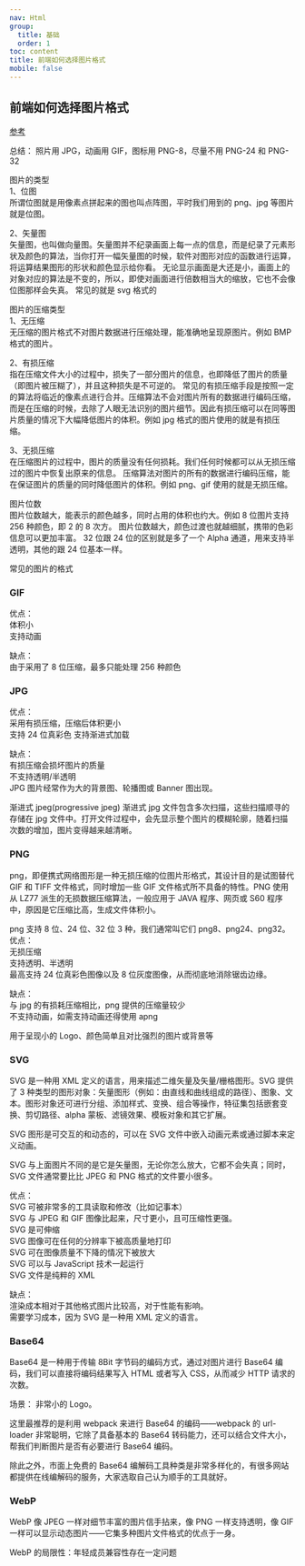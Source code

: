 ```yaml
---
nav: Html
group:
  title: 基础
  order: 1
toc: content
title: 前端如何选择图片格式
mobile: false
---
```


## 前端如何选择图片格式

<a target="_blank" href="https://fe.ecool.fun/topic/55ba9331-1165-4b0e-baba-dc9a6378a8fb?orderBy=updateTime&order=desc&tagId=12">参考</a>

总结： 照片用 JPG，动画用 GIF，图标用 PNG-8，尽量不用 PNG-24 和 PNG-32

图片的类型  
1、位图  
所谓位图就是用像素点拼起来的图也叫点阵图，平时我们用到的 png、jpg 等图片就是位图。

2、矢量图  
矢量图，也叫做向量图。矢量图并不纪录画面上每一点的信息，而是纪录了元素形状及颜色的算法，当你打开一幅矢量图的时候，软件对图形对应的函数进行运算，将运算结果图形的形状和颜色显示给你看。
无论显示画面是大还是小，画面上的对象对应的算法是不变的，所以，即使对画面进行倍数相当大的缩放，它也不会像位图那样会失真。
常见的就是 svg 格式的

图片的压缩类型  
1、无压缩  
无压缩的图片格式不对图片数据进行压缩处理，能准确地呈现原图片。例如 BMP 格式的图片。

2、有损压缩  
指在压缩文件大小的过程中，损失了一部分图片的信息，也即降低了图片的质量（即图片被压糊了），并且这种损失是不可逆的。
常见的有损压缩手段是按照一定的算法将临近的像素点进行合并。压缩算法不会对图片所有的数据进行编码压缩，而是在压缩的时候，去除了人眼无法识别的图片细节。因此有损压缩可以在同等图片质量的情况下大幅降低图片的体积。例如 jpg 格式的图片使用的就是有损压缩。

3、无损压缩  
在压缩图片的过程中，图片的质量没有任何损耗。我们任何时候都可以从无损压缩过的图片中恢复出原来的信息。
压缩算法对图片的所有的数据进行编码压缩，能在保证图片的质量的同时降低图片的体积。例如 png、gif 使用的就是无损压缩。

图片位数  
图片位数越大，能表示的颜色越多，同时占用的体积也约大。例如 8 位图片支持 256 种颜色，即 2 的 8 次方。
图片位数越大，颜色过渡也就越细腻，携带的色彩信息可以更加丰富。
32 位跟 24 位的区别就是多了一个 Alpha 通道，用来支持半透明，其他的跟 24 位基本一样。

常见的图片的格式

### GIF

优点：  
体积小  
支持动画

缺点：  
由于采用了 8 位压缩，最多只能处理 256 种颜色

### JPG

优点：  
采用有损压缩，压缩后体积更小  
支持 24 位真彩色
支持渐进式加载

缺点：  
有损压缩会损坏图片的质量  
不支持透明/半透明  
JPG 图片经常作为大的背景图、轮播图或 Banner 图出现。

渐进式 jpeg(progressive jpeg)
渐进式 jpg 文件包含多次扫描，这些扫描顺寻的存储在 jpg 文件中。打开文件过程中，会先显示整个图片的模糊轮廓，随着扫描次数的增加，图片变得越来越清晰。

### PNG

png，即便携式网络图形是一种无损压缩的位图片形格式，其设计目的是试图替代 GIF 和 TIFF 文件格式，同时增加一些 GIF 文件格式所不具备的特性。PNG 使用从 LZ77 派生的无损数据压缩算法，一般应用于 JAVA 程序、网页或 S60 程序中，原因是它压缩比高，生成文件体积小。

png 支持 8 位、24 位、32 位 3 种，我们通常叫它们 png8、png24、png32。  
优点：  
无损压缩  
支持透明、半透明  
最高支持 24 位真彩色图像以及 8 位灰度图像，从而彻底地消除锯齿边缘。

缺点：  
与 jpg 的有损耗压缩相比，png 提供的压缩量较少  
不支持动画，如需支持动画还得使用 apng

用于呈现小的 Logo、颜色简单且对比强烈的图片或背景等

### SVG

SVG 是一种用 XML 定义的语言，用来描述二维矢量及矢量/栅格图形。SVG 提供了 3 种类型的图形对象：矢量图形（例如：由直线和曲线组成的路径）、图象、文本。图形对象还可进行分组、添加样式、变换、组合等操作，特征集包括嵌套变换、剪切路径、alpha 蒙板、滤镜效果、模板对象和其它扩展。

SVG 图形是可交互的和动态的，可以在 SVG 文件中嵌入动画元素或通过脚本来定义动画。

SVG 与上面图片不同的是它是矢量图，无论你怎么放大，它都不会失真；同时，SVG 文件通常要比比 JPEG 和 PNG 格式的文件要小很多。

优点：  
SVG 可被非常多的工具读取和修改（比如记事本）  
SVG 与 JPEG 和 GIF 图像比起来，尺寸更小，且可压缩性更强。  
SVG 是可伸缩  
SVG 图像可在任何的分辨率下被高质量地打印  
SVG 可在图像质量不下降的情况下被放大  
SVG 可以与 JavaScript 技术一起运行  
SVG 文件是纯粹的 XML

缺点：  
渲染成本相对于其他格式图片比较高，对于性能有影响。  
需要学习成本，因为 SVG 是一种用 XML 定义的语言。

### Base64

Base64 是一种用于传输 8Bit 字节码的编码方式，通过对图片进行 Base64 编码，我们可以直接将编码结果写入 HTML 或者写入 CSS，从而减少 HTTP 请求的次数。

场景： 非常小的 Logo。

这里最推荐的是利用 webpack 来进行 Base64 的编码——webpack 的 url-loader 非常聪明，它除了具备基本的 Base64 转码能力，还可以结合文件大小，帮我们判断图片是否有必要进行 Base64 编码。

除此之外，市面上免费的 Base64 编解码工具种类是非常多样化的，有很多网站都提供在线编解码的服务，大家选取自己认为顺手的工具就好。

### WebP

WebP 像 JPEG 一样对细节丰富的图片信手拈来，像 PNG 一样支持透明，像 GIF 一样可以显示动态图片——它集多种图片文件格式的优点于一身。

WebP 的局限性：年轻成员兼容性存在一定问题
